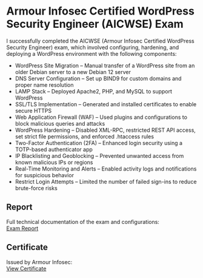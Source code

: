 # Armour Infosec Certified WordPress Security Engineer (AICWSE) Exam

I successfully completed the AICWSE (Armour Infosec Certified WordPress Security Engineer) exam, which involved configuring, hardening, and deploying a WordPress environment with the following components:

- WordPress Site Migration – Manual transfer of a WordPress site from an older Debian server to a new Debian 12 server  
- DNS Server Configuration – Set up BIND9 for custom domains and proper name resolution  
- LAMP Stack – Deployed Apache2, PHP, and MySQL to support WordPress  
- SSL/TLS Implementation – Generated and installed certificates to enable secure HTTPS  
- Web Application Firewall (WAF) – Used plugins and configurations to block malicious queries and attacks  
- WordPress Hardening – Disabled XML-RPC, restricted REST API access, set strict file permissions, and enforced .htaccess rules  
- Two-Factor Authentication (2FA) – Enhanced login security using a TOTP-based authenticator app  
- IP Blacklisting and Geoblocking – Prevented unwanted access from known malicious IPs or regions  
- Real-Time Monitoring and Alerts – Enabled activity logs and notifications for suspicious behavior  
- Restrict Login Attempts – Limited the number of failed sign-ins to reduce brute-force risks  

## Report

Full technical documentation of the exam and configurations:  
[Exam Report](https://github.com/rishb0/AICWSE-Exam/blob/main/index.md)  

## Certificate

Issued by Armour Infosec:  
[View Certificate](https://certs.armourinfosec.com/aicwse/rishabh-soni/)  

